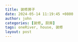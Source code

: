 ```yaml
---
title: 装修房子
date: 2024-05-14 11:19:45 +0800
author: john
categories: [装修, 厨房]
tags: oneRiver, house, 装修
layout: post
---
```



